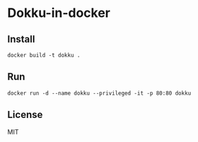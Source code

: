 Dokku-in-docker
===

Install
---

`docker build -t dokku .`

Run
---

`docker run -d --name dokku --privileged -it -p 80:80 dokku`

License
---

MIT
